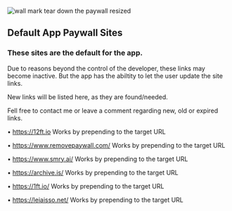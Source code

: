 ![wall mark tear down the paywall resized](https://github.com/KaiKai7/Wall-Mark/assets/87836320/84639559-53d2-4584-8847-2de56dd2dbab)

## Default App Paywall Sites

### These sites are the default for the app.

Due to reasons beyond the control of the developer, these links may become inactive. But the app has the abiltity to let the user update the site links.

New links will be listed here, as they are found/needed.

Fell free to contact me or leave a comment regarding new, old or expired links.

• https://12ft.io
Works by prepending to the target URL

• https://www.removepaywall.com/
Works by prepending to the target URL

• https://www.smry.ai/
Works by prepending to the target URL

• https://archive.is/
Works by prepending to the target URL

• https://1ft.io/
Works by prepending to the target URL

• https://leiaisso.net/
Works by prepending to the target URL

